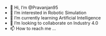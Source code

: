 - 👋 Hi, I’m @Pravanjan95
- 👀 I’m interested in Robotic Simulation
- 🌱 I’m currently learning Artificial Intelligence
- 💞️ I’m looking to collaborate on Industry 4.0
- 📫 How to reach me ...

<!---
Pravanjan95/Pravanjan95 is a ✨ special ✨ repository because its `README.md` (this file) appears on your GitHub profile.
You can click the Preview link to take a look at your changes.
--->
